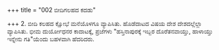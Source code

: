 +++
title = "002 ಬೀದಿಗಲಹದ ಕದಡು"

+++
2. ಬೀದಿ ಕಲಹದ ಕ್ಷೋಭೆ ಮನೆಯೊಳಗೂ ವ್ಯಾಪಿಸಿತು. ಹೊಡೆದಾಟದ ವಿಷಯ ದೇಶ ದೇಶದಲ್ಲೆಲ್ಲಾ ವ್ಯಾಪಿಸಿತು. ಭೀಮ ದುರ್ಯೋಧನರ ಕಾದಾಟಕ್ಕೆ, ಪ್ರಜೆಗಳು "ಹಸ್ತಿನಾಪುರಕ್ಕೆ ಇಬ್ಬರ ದೊರೆತನವಾಯ್ತು, ಹಾಳಾಯ್ತು ಇನ್ನೇನು ಗತಿ"ಯೆಂದು ಬಹಳವಾಗಿ ಹೆದರಿದರು.